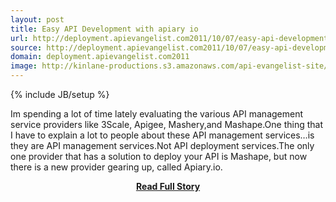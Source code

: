 ```yaml
---
layout: post
title: Easy API Development with apiary io
url: http://deployment.apievangelist.com2011/10/07/easy-api-development-with-apiary.io/
source: http://deployment.apievangelist.com2011/10/07/easy-api-development-with-apiary.io/
domain: deployment.apievangelist.com2011
image: http://kinlane-productions.s3.amazonaws.com/api-evangelist-site/blog/apiary-io-logo.png
---
```

{% include JB/setup %}<p>Im spending a lot of time lately evaluating the various API management service providers like 3Scale, Apigee, Mashery,and Mashape.One thing that I have to explain a lot to people about these API management services…is they are API management services.Not API deployment services.The only one provider that has a solution to deploy your API is Mashape, but now there is a new provider gearing up, called Apiary.io.</p>
<center><p><a href="http://deployment.apievangelist.com2011/10/07/easy-api-development-with-apiary.io/" style='padding:25px; font-sze:18px; font-weight: bold;'>Read Full Story</a></p></center>
